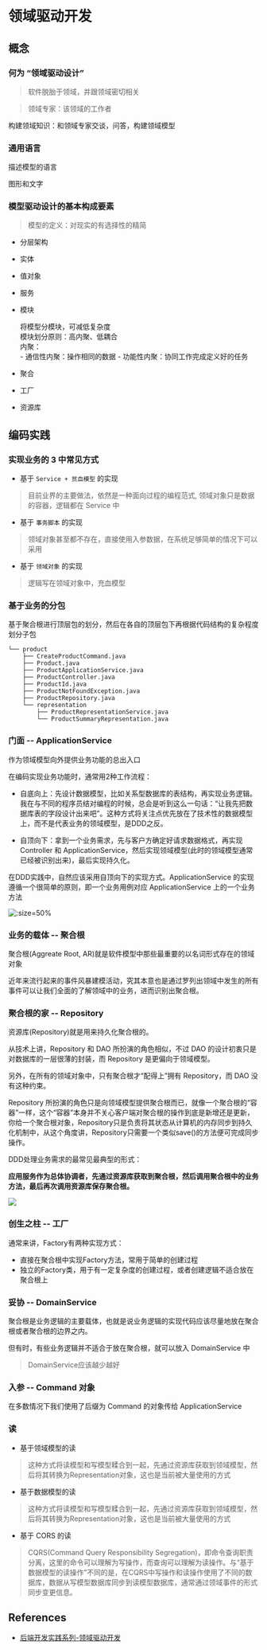 # 领域驱动开发

## 概念

### 何为 “领域驱动设计”

> 软件脱胎于领域，并跟领域密切相关

> 领域专家：该领域的工作者

构建领域知识：和领域专家交谈，问答，构建领域模型

### 通用语言

描述模型的语言

图形和文字

### 模型驱动设计的基本构成要素

> 模型的定义：对现实的有选择性的精简

- 分层架构

- 实体

- 值对象

- 服务

- 模块

    将模型分模块，可减低复杂度  
    模块划分原则：高内聚、低耦合  
    内聚：  
        - 通信性内聚：操作相同的数据
        - 功能性内聚：协同工作完成定义好的任务

- 聚合

- 工厂

- 资源库

## 编码实践

### 实现业务的 3 中常见方式

- 基于 `Service + 贫血模型` 的实现

> 目前业界的主要做法，依然是一种面向过程的编程范式, 领域对象只是数据的容器，逻辑都在 Service 中

- 基于 `事务脚本` 的实现

> 领域对象甚至都不存在，直接使用入参数据，在系统足够简单的情况下可以采用

- 基于 `领域对象` 的实现

> 逻辑写在领域对象中，充血模型

### 基于业务的分包

基于聚合根进行顶层包的划分，然后在各自的顶层包下再根据代码结构的复杂程度划分子包

```
└── product
    ├── CreateProductCommand.java
    ├── Product.java
    ├── ProductApplicationService.java
    ├── ProductController.java
    ├── ProductId.java
    ├── ProductNotFoundException.java
    ├── ProductRepository.java
    └── representation
        ├── ProductRepresentationService.java
        └── ProductSummaryRepresentation.java
```

### 门面 -- ApplicationService

作为领域模型向外提供业务功能的总出入口

在编码实现业务功能时，通常用2种工作流程：

- 自底向上：先设计数据模型，比如关系型数据库的表结构，再实现业务逻辑。我在与不同的程序员结对编程的时候，总会是听到这么一句话：“让我先把数据库表的字段设计出来吧”。这种方式将关注点优先放在了技术性的数据模型上，而不是代表业务的领域模型，是DDD之反。

- 自顶向下：拿到一个业务需求，先与客户方确定好请求数据格式，再实现 Controller 和 ApplicationService，然后实现领域模型(此时的领域模型通常已经被识别出来)，最后实现持久化。

在DDD实践中，自然应该采用自顶向下的实现方式。ApplicationService 的实现遵循一个很简单的原则，即一个业务用例对应 ApplicationService 上的一个业务方法

![](../images/ddd-applicationservice.png ":size=50%")

### 业务的载体 -- 聚合根

聚合根(Aggreate Root, AR)就是软件模型中那些最重要的以名词形式存在的领域对象

近年来流行起来的事件风暴建模活动，究其本意也是通过罗列出领域中发生的所有事件可以让我们全面的了解领域中的业务，进而识别出聚合根。

### 聚合根的家 -- Repository

资源库(Repository)就是用来持久化聚合根的。

从技术上讲，Repository 和 DAO 所扮演的角色相似，不过 DAO 的设计初衷只是对数据库的一层很薄的封装，而 Repository 是更偏向于领域模型。

另外，在所有的领域对象中，只有聚合根才“配得上”拥有 Repository，而 DAO 没有这种约束。

Repository 所扮演的角色只是向领域模型提供聚合根而已，就像一个聚合根的“容器”一样，这个“容器”本身并不关心客户端对聚合根的操作到底是新增还是更新，你给一个聚合根对象，Repository只是负责将其状态从计算机的内存同步到持久化机制中，从这个角度讲，Repository只需要一个类似save()的方法便可完成同步操作。

DDD处理业务需求的最常见最典型的形式：

**应用服务作为总体协调者，先通过资源库获取到聚合根，然后调用聚合根中的业务方法，最后再次调用资源库保存聚合根。**

![](../images/ddd-flowchart.png)

### 创生之柱 -- 工厂

通常来讲，Factory有两种实现方式：

- 直接在聚合根中实现Factory方法，常用于简单的创建过程
- 独立的Factory类，用于有一定复杂度的创建过程，或者创建逻辑不适合放在聚合根上

### 妥协 -- DomainService

聚合根是业务逻辑的主要载体，也就是说业务逻辑的实现代码应该尽量地放在聚合根或者聚合根的边界之内。

但有时，有些业务逻辑并不适合于放在聚合根，就可以放入 DomainService 中

> DomainService应该越少越好

### 入参 -- Command 对象

在多数情况下我们使用了后缀为 Command 的对象传给 ApplicationService

### 读

- 基于领域模型的读

> 这种方式将读模型和写模型糅合到一起，先通过资源库获取到领域模型，然后将其转换为Representation对象，这也是当前被大量使用的方式

- 基于数据模型的读

> 这种方式将读模型和写模型糅合到一起，先通过资源库获取到领域模型，然后将其转换为Representation对象，这也是当前被大量使用的方式

- 基于 CORS 的读

> CQRS(Command Query Responsibility Segregation)，即命令查询职责分离，这里的命令可以理解为写操作，而查询可以理解为读操作。与“基于数据模型的读操作”不同的是，在CQRS中写操作和读操作使用了不同的数据库，数据从写模型数据库同步到读模型数据库，通常通过领域事件的形式同步变更信息。

## References

- [后端开发实践系列-领域驱动开发](https://insights.thoughtworks.cn/backend-development-ddd/)


